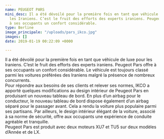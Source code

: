 ```yaml
---
name: PEUGEOT PARS
mini_desc: Il a été dévoilé pour la première fois en tant que véhicule de luxe pour
  les Iraniens. C’est le fruit des efforts des experts iraniens. Peugeot Pars offre
  à ses occupants un confort considérable.
type: Berline
image_principale: "/uploads/pars_ikco.jpg"
images: []
date: 2019-01-19 00:22:09 +0000

---
```

Il a été dévoilé pour la première fois en tant que véhicule de luxe pour les Iraniens. C’est le fruit des efforts des experts iraniens. Peugeot Pars offre à ses occupants un confort considérable. Le véhicule est toujours classé parmi les voitures préférées des Iraniens malgré la présence de nombreux concurrents.  
Pour répondre aux besoins de ses clients et relever ses normes, IKCO a apporté quelques modifications au design intérieur de Peugeot Pars en produisant un nouveau tableau de bord. En plus d’un airbag pour le conducteur, le nouveau tableau de bord dispose également d’un airbag séparé pour le passager avant. Cela a rendu la voiture plus populaire parmi ses partisans. Par ailleurs, le design intérieur élégant de la voiture, associé à sa norme de sécurité, offre aux occupants une expérience de conduite agréable et tranquille.  
Peugeot Pars est produit avec deux moteurs XU7 et TU5 sur deux modèles d’Année et de LX.